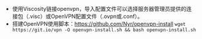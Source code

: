 - 使用Viscosity链接openvpn，导入配置文件可以选择服务器管理员提供的连接包（.visc）或OpenVPN配置文件（.ovpn或.conf）。
- 搭建OpenVPN使用脚本：https://github.com/Nyr/openvpn-install `wget https://git.io/vpn -O openvpn-install.sh && bash openvpn-install.sh`

